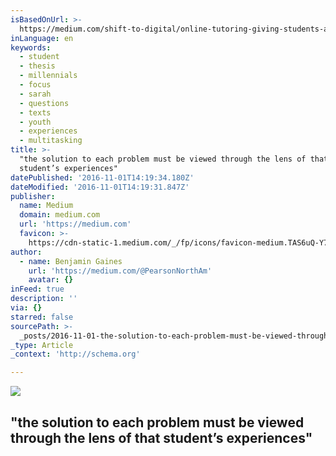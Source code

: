 ```yaml
---
isBasedOnUrl: >-
  https://medium.com/shift-to-digital/online-tutoring-giving-students-a-place-to-ask-dumb-questions-b1b7242f83f8#.whed3aylm
inLanguage: en
keywords:
  - student
  - thesis
  - millennials
  - focus
  - sarah
  - questions
  - texts
  - youth
  - experiences
  - multitasking
title: >-
  "the solution to each problem must be viewed through the lens of that
  student’s experiences" 
datePublished: '2016-11-01T14:19:34.180Z'
dateModified: '2016-11-01T14:19:31.847Z'
publisher:
  name: Medium
  domain: medium.com
  url: 'https://medium.com'
  favicon: >-
    https://cdn-static-1.medium.com/_/fp/icons/favicon-medium.TAS6uQ-Y7kcKgi0xjcYHXw.ico
author:
  - name: Benjamin Gaines
    url: 'https://medium.com/@PearsonNorthAm'
    avatar: {}
inFeed: true
description: ''
via: {}
starred: false
sourcePath: >-
  _posts/2016-11-01-the-solution-to-each-problem-must-be-viewed-through-the-len.md
_type: Article
_context: 'http://schema.org'

---
```

<article style=""><img src="https://s3-us-west-2.amazonaws.com/the-grid-img/p/ec92e953cc46e1a50e2cbb18102293815f43d05f.png" /><h1>"the solution to each problem must be viewed through the lens of that student’s experiences" </h1></article>